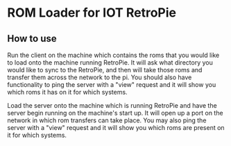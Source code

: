 # ROM Loader for IOT RetroPie

## How to use

Run the client on the machine which contains the roms that you would like to load onto the machine running RetroPie. It will ask what directory you would
like to sync to the RetroPie, and then will take those roms and transfer them across the network to the pi. You should also have functionality to ping
the server with a "view" request and it will show you which roms it has on it for which systems.

Load the server onto the machine which is running RetroPie and have the server begin running on the machine's start up. It will open up a port on the 
network in which rom transfers can take place. You may also ping the server with a "view" request and it will show you which roms are present on it for 
which systems.


